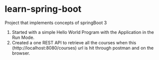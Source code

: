 # learn-spring-boot
Project that implements concepts of springBoot 3

1. Started with a simple Hello World Program with the Application in the Run Mode.
2. Created a one REST API to retrieve all the courses when this (http://localhost:8080/courses) url is hit through postman and on the browser.
